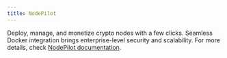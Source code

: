 ```yaml
---
title: NodePilot
---
```


Deploy, manage, and monetize crypto nodes with a few clicks. Seamless Docker integration brings enterprise-level security and scalability. For more details, check [NodePilot documentation](https://manual.grid.tf/weblets/weblets_nodepilot.html).
